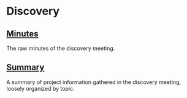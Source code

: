 # Discovery

## [Minutes](Minutes.md)

The raw minutes of the discovery meeting.

## [Summary](Summary.md)

A summary of project information gathered in the discovery meeting, loosely organized by topic.
